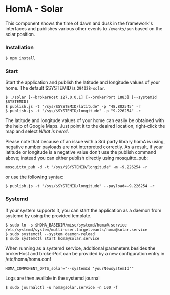 # HomA - Solar
This component shows the time of dawn and dusk in the framework's interfaces and publishes various other events to ```/events/sun``` based on the solar position.


### Installation
```
$ npm install
```

### Start
Start the application and publish the latitude and longitude values of your home.
The default $SYSTEMID is ```294028-solar```.

``` 
$ ./solar [--brokerHost 127.0.0.1] [--brokerPort 1883] [--systemId $SYSTEMID]
$ publish.js -t "/sys/$SYSTEMID/latitude" -p "48.802545" -r
$ publish.js -t "/sys/$SYSTEMID/longitude" -p "9.226254" -r
```

The latitude and longitude values of your home can easily be obtained with the help of Google Maps. Just point it to the desired location, right-click the map and select _What is here?_. 

Please note that because of an issue with a 3rd party library homA is using, negative number payloads are not interpreted correctly. As a result, if your latitude or longitude is a negative value don't use the publish command above; instead you can either publish directly using mosquitto_pub:

``` 
mosquitto_pub -d -t "/sys/$SYSTEMID/longitude" -m -9.226254 -r
```

or use the following syntax:

``` 
$ publish.js -t "/sys/$SYSTEMID/longitude" --payload=-9.226254 -r

```

### Systemd
If your system supports it, you can start the application as a daemon from systemd by using the provided template.
```none
$ sudo ln -s $HOMA_BASEDIR/misc/systemd/homa@.service /etc/systemd/system/multi-user.target.wants/homa@solar.service
$ sudo systemctl --system daemon-reload
$ sudo systemctl start homa@solar.service
```

When running as a systemd service, additional parameters besides the brokerHost and brokerPort can be provided by a new configuration entry in /etc/homa/homa.conf
```
HOMA_COMPONENT_OPTS_solar="--systemId 'yourNewsystemId'"
```

Logs are then availble in the systemd journal 
```
$ sudo journalctl -u homa@solar.service -n 100 -f
```
